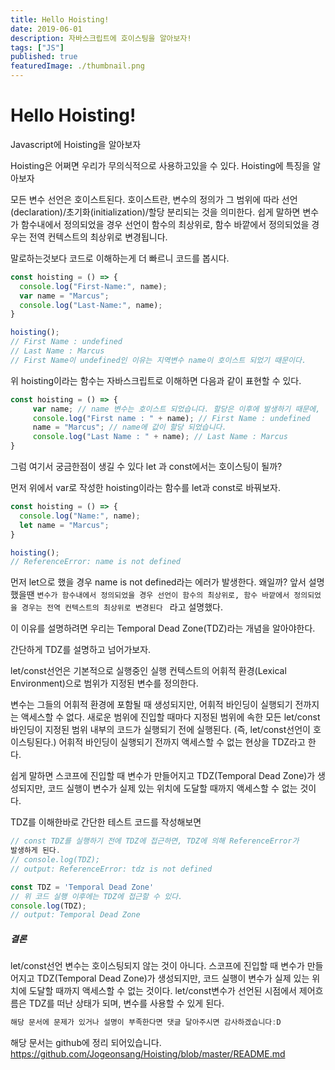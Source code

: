 ```yaml
---
title: Hello Hoisting!
date: 2019-06-01
description: 자바스크립트에 호이스팅을 알아보자!
tags: ["JS"]
published: true
featuredImage: ./thumbnail.png
---
```

# Hello Hoisting!
Javascript에 Hoisting을 알아보자

Hoisting은 어쩌면 우리가 무의식적으로 사용하고있을 수 있다.
Hoisting에 특징을 알아보자

모든 변수 선언은 호이스트된다.
호이스트란, 변수의 정의가 그 범위에 따라 선언(declaration)/초기화(initialization)/할당 분리되는 것을 의미한다. 
쉽게 말하면 변수가 함수내에서 정의되었을 경우 선언이 함수의 최상위로, 함수 바깥에서 정의되었을 경우는 전역 컨텍스트의 최상위로 변경됩니다.

말로하는것보다 코드로 이해하는게 더 빠르니 코드를 봅시다.
``` javascript
const hoisting = () => {
  console.log("First-Name:", name);
  var name = "Marcus";
  console.log("Last-Name:", name);
}

hoisting();
// First Name : undefined
// Last Name : Marcus
// First Name이 undefined인 이유는 지역변수 name이 호이스트 되었기 때문이다.

```
위 hoisting이라는 함수는 자바스크립트로 이해하면 다음과 같이 표현할 수 있다.
``` javascript
const hoisting = () => {
     var name; // name 변수는 호이스트 되었습니다. 할당은 이후에 발생하기 때문에, 이 시점에 name의 값은 undefined 입니다.
     console.log("First name : " + name); // First Name : undefined
     name = "Marcus"; // name에 값이 할당 되었습니다.
     console.log("Last Name : " + name); // Last Name : Marcus
}
```

그럼 여기서 궁금한점이 생길 수 있다
let 과 const에서는 호이스팅이 될까?

먼저 위에서 var로 작성한 hoisting이라는 함수를 let과 const로 바꿔보자.

``` javascript
const hoisting = () => {
  console.log("Name:", name);
  let name = "Marcus";
}

hoisting();
// ReferenceError: name is not defined

```
먼저 let으로 했을 경우 name is not defined라는 에러가 발생한다.
왜일까? 앞서 설명했을땐 ```변수가 함수내에서 정의되었을 경우 선언이 함수의 최상위로, 함수 바깥에서 정의되었을 경우는 전역 컨텍스트의 최상위로 변경된다 ``` 라고 설명했다.

이 이유를 설명하려면 우리는 Temporal Dead Zone(TDZ)라는 개념을 알아야한다.

간단하게 TDZ를 설명하고 넘어가보자.

let/const선언은 기본적으로 실행중인 실행 컨텍스트의 어휘적 환경(Lexical Environment)으로 범위가 지정된 변수를 정의한다.

변수는 그들의 어휘적 환경에 포함될 때 생성되지만, 어휘적 바인딩이 실행되기 전까지는 액세스할 수 없다.
새로운 범위에 진입할 때마다 지정된 범위에 속한 모든 let/const바인딩이 지정된 범위 내부의 코드가 실행되기 전에 실행된다. (즉, let/const선언이 호이스팅된다.)
어휘적 바인딩이 실행되기 전까지 액세스할 수 없는 현상을 TDZ라고 한다.

쉽게 말하면 스코프에 진입할 때 변수가 만들어지고 TDZ(Temporal Dead Zone)가 생성되지만, 코드 실행이 변수가 실제 있는 위치에 도달할 때까지 액세스할 수 없는 것이다.

TDZ를 이해한바로 간단한 테스트 코드를 작성해보면
```javascript
// const TDZ를 실행하기 전에 TDZ에 접근하면, TDZ에 의해 ReferenceError가
발생하게 된다.
// console.log(TDZ);
// output: ReferenceError: tdz is not defined

const TDZ = 'Temporal Dead Zone'
// 위 코드 실행 이후에는 TDZ에 접근할 수 있다.
console.log(TDZ);
// output: Temporal Dead Zone
```

##### 결론 
let/const선언 변수는 호이스팅되지 않는 것이 아니다. 스코프에 진입할 때 변수가 만들어지고 TDZ(Temporal Dead Zone)가 생성되지만, 코드 실행이 변수가 실제 있는 위치에 도달할 때까지 액세스할 수 없는 것이다. let/const변수가 선언된 시점에서 제어흐름은 TDZ를 떠난 상태가 되며, 변수를 사용할 수 있게 된다.

```javascript
해당 문서에 문제가 있거나 설명이 부족한다면 댓글 달아주시면 감사하겠습니다:D
```

해당 문서는 github에 정리 되어있습니다.
https://github.com/Jogeonsang/Hoisting/blob/master/README.md
